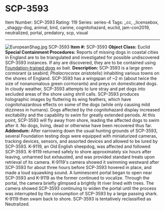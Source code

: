 # SCP-3593
Item Number: SCP-3593
Rating: 119
Series: series-4
Tags: _cc, _licensebox, _shaggy-dog, animal, bird, canine, cognitohazard, euclid, jam-con2019, neutralized, portal, predatory, scp, visual

---

![EuropeanShag.jpg](https://scp-wiki.wdfiles.com/local--files/scp-3593/EuropeanShag.jpg)
SCP-3593
**Item #:** SCP-3593
**Object Class:** Euclid
**Special Containment Procedures:** Reports of missing dogs in coastal cities in England are to be triangulated and investigated for possible undiscovered SCP-3593 instances. If any are discovered, they are to be contained using [Foundation-trained dogs](/one-trick-ponies) as bait.
**Description:** SCP-3593 is a large green cormorant (a seabird; _Phalacrocorax aristotelis_) inhabiting various towns on the shores of England.
SCP-3593 has a wingspan of ~2 m (about twice the size of nonanomalous green cormorants) and preys on domesticated dogs. In cloudy weather, SCP-3593 attempts to lure stray and pet dogs into secluded areas of the shore using shrill calls. SCP-3593 produces holographic images by fluttering its wing feathers, which have cognitohazardous effects on some of the dogs (while only causing mild dizziness in humans). Dogs affected by the cognitohazard display increased excitability and the capability to swim for greatly extended periods.
At this point, SCP-3593 will fly away from shore, leading the affected dogs to swim after it. No dogs, living, dead or otherwise have been recovered thus far.
**Addendum:** After narrowing down the usual hunting grounds of SCP-3593, several Foundation testing dogs were equipped with miniaturized cameras, tracking devices, sensors, and assorted devices and allowed to be lured by SCP-3593.
K-9119, an Old English sheepdog, was affected and followed SCP-3593. K-9119 returned safely to shore approximately six hours after leaving, unharmed but exhausted, and was provided standard treats upon retrieval of its camera.
K-9119's camera showed it swimming westward after SCP-3593 for about three hours before SCP-3593 hovered in place, and made a loud squawking sound. A luminescent portal began to open near SCP-3593 and K-9119 as the former continued to vocalize. Through the portal, the camera briefly glimpsed a brightly lit river lined with trees.
The camera showed SCP-3593 continuing to widen the portal until the process was interrupted by the consumption of SCP-3593 by a large passing shark. K-9119 then swam back to shore.
SCP-3593 is tentatively reclassified as Neutralized.